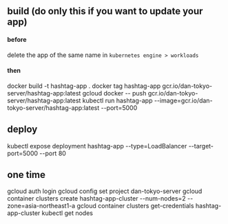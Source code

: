 ## build (do only this if you want to update your app)
#### before
delete the app of the same name in `kubernetes engine > workloads`
#### then
docker build -t hashtag-app .
docker tag hashtag-app gcr.io/dan-tokyo-server/hashtag-app:latest
gcloud docker -- push gcr.io/dan-tokyo-server/hashtag-app:latest
kubectl run hashtag-app --image=gcr.io/dan-tokyo-server/hashtag-app:latest --port=5000

## deploy
kubectl expose deployment hashtag-app --type=LoadBalancer --target-port=5000 --port 80

## one time
gcloud auth login
gcloud config set project dan-tokyo-server
gcloud container clusters create hashtag-app-cluster --num-nodes=2 --zone=asia-northeast1-a
gcloud container clusters get-credentials hashtag-app-cluster
kubectl get nodes